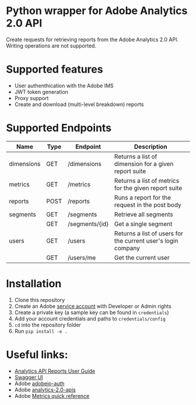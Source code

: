 # Python wrapper for Adobe Analytics 2.0 API
Create requests for retrieving reports from the Adobe Analytics 2.0 API. Writing operations are not supported.

# Supported features
* User authenthication with the Adobe IMS
* JWT token generation
* Proxy support
* Create and download (multi-level breakdown) reports

# Supported Endpoints
| Name              | Type   | Endpoint                   | Description                                                  |
|-------------------|--------|----------------------------|--------------------------------------------------------------|
| dimensions        | GET    | /dimensions                | Returns a list of dimension for a given report suite         |
| metrics           | GET    | /metrics                   | Returns a list of metrics for the given report suite         |
| reports           | POST   | /reports                   | Runs a report for the request in the post body               |
| segments          | GET    | /segments                  | Retrieve all segments                                        |
|                   | GET    | /segments/{id}             | Get a single segment                                         |
| users             | GET    | /users                     | Returns a list of users for the current user's login company |
|                   | GET    | /users/me                  | Get the current user                                         |


# Installation
1. Clone this repository
2. Create an Adobe [service account](https://console.adobe.io/home) with Developer or Admin rights
3. Create a private key (a sample key can be found in `credentials`)
4. Add your account credentials and paths to `credentials/config`
5. `cd` into the repository folder
6. Run `pip install -e .`

# Useful links:
* [Analytics API Reports User Guide](https://www.adobe.io/apis/experiencecloud/analytics/docs.html#!AdobeDocs/analytics-2.0-apis/master/reporting-guide.md)
* [Swagger UI](https://adobedocs.github.io/analytics-2.0-apis/)
* Adobe [adobeio-auth](https://github.com/AdobeDocs/adobeio-auth/tree/master)
* Adobe [analytics-2.0-apis](https://github.com/AdobeDocs/analytics-2.0-apis)
* Adobe [Metrics quick reference](https://docs.adobe.com/content/help/en/analytics/components/variables/metrics/metrics-overview.html)
